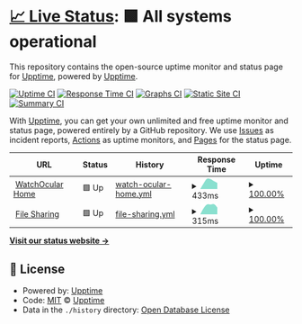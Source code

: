 # [📈 Live Status](https://status.kay0.net): <!--live status--> **🟩 All systems operational**

This repository contains the open-source uptime monitor and status page for [Upptime](https://upptime.js.org), powered by [Upptime](https://github.com/upptime/upptime).

[![Uptime CI](https://github.com/flashskynews/statuspage/workflows/Uptime%20CI/badge.svg)](https://github.com/flashskynews/statuspage/actions?query=workflow%3A%22Uptime+CI%22)
[![Response Time CI](https://github.com/flashskynews/statuspage/workflows/Response%20Time%20CI/badge.svg)](https://github.com/flashskynews/statuspage/actions?query=workflow%3A%22Response+Time+CI%22)
[![Graphs CI](https://github.com/flashskynews/statuspage/workflows/Graphs%20CI/badge.svg)](https://github.com/flashskynews/statuspage/actions?query=workflow%3A%22Graphs+CI%22)
[![Static Site CI](https://github.com/flashskynews/statuspage/workflows/Static%20Site%20CI/badge.svg)](https://github.com/flashskynews/statuspage/actions?query=workflow%3A%22Static+Site+CI%22)
[![Summary CI](https://github.com/flashskynews/statuspage/workflows/Summary%20CI/badge.svg)](https://github.com/flashskynews/statuspage/actions?query=workflow%3A%22Summary+CI%22)

With [Upptime](https://upptime.js.org), you can get your own unlimited and free uptime monitor and status page, powered entirely by a GitHub repository. We use [Issues](https://github.com/upptime/upptime/issues) as incident reports, [Actions](https://github.com/flashskynews/statuspage/actions) as uptime monitors, and [Pages](https://status.kay0.net) for the status page.

<!--start: status pages-->
<!-- This summary is generated by Upptime (https://github.com/upptime/upptime) -->
<!-- Do not edit this manually, your changes will be overwritten -->
<!-- prettier-ignore -->
| URL | Status | History | Response Time | Uptime |
| --- | ------ | ------- | ------------- | ------ |
| <img alt="" src="https://icons.duckduckgo.com/ip3/watchocular.com.ico" height="13"> [WatchOcular Home](https://watchocular.com) | 🟩 Up | [watch-ocular-home.yml](https://github.com/FlashSkyNews/statuspage/commits/HEAD/history/watch-ocular-home.yml) | <details><summary><img alt="Response time graph" src="./graphs/watch-ocular-home/response-time-week.png" height="20"> 433ms</summary><br><a href="https://status.kay0.net/history/watch-ocular-home"><img alt="Response time 433" src="https://img.shields.io/endpoint?url=https%3A%2F%2Fraw.githubusercontent.com%2FFlashSkyNews%2Fstatuspage%2FHEAD%2Fapi%2Fwatch-ocular-home%2Fresponse-time.json"></a><br><a href="https://status.kay0.net/history/watch-ocular-home"><img alt="24-hour response time 503" src="https://img.shields.io/endpoint?url=https%3A%2F%2Fraw.githubusercontent.com%2FFlashSkyNews%2Fstatuspage%2FHEAD%2Fapi%2Fwatch-ocular-home%2Fresponse-time-day.json"></a><br><a href="https://status.kay0.net/history/watch-ocular-home"><img alt="7-day response time 433" src="https://img.shields.io/endpoint?url=https%3A%2F%2Fraw.githubusercontent.com%2FFlashSkyNews%2Fstatuspage%2FHEAD%2Fapi%2Fwatch-ocular-home%2Fresponse-time-week.json"></a><br><a href="https://status.kay0.net/history/watch-ocular-home"><img alt="30-day response time 433" src="https://img.shields.io/endpoint?url=https%3A%2F%2Fraw.githubusercontent.com%2FFlashSkyNews%2Fstatuspage%2FHEAD%2Fapi%2Fwatch-ocular-home%2Fresponse-time-month.json"></a><br><a href="https://status.kay0.net/history/watch-ocular-home"><img alt="1-year response time 433" src="https://img.shields.io/endpoint?url=https%3A%2F%2Fraw.githubusercontent.com%2FFlashSkyNews%2Fstatuspage%2FHEAD%2Fapi%2Fwatch-ocular-home%2Fresponse-time-year.json"></a></details> | <details><summary><a href="https://status.kay0.net/history/watch-ocular-home">100.00%</a></summary><a href="https://status.kay0.net/history/watch-ocular-home"><img alt="All-time uptime 100.00%" src="https://img.shields.io/endpoint?url=https%3A%2F%2Fraw.githubusercontent.com%2FFlashSkyNews%2Fstatuspage%2FHEAD%2Fapi%2Fwatch-ocular-home%2Fuptime.json"></a><br><a href="https://status.kay0.net/history/watch-ocular-home"><img alt="24-hour uptime 100.00%" src="https://img.shields.io/endpoint?url=https%3A%2F%2Fraw.githubusercontent.com%2FFlashSkyNews%2Fstatuspage%2FHEAD%2Fapi%2Fwatch-ocular-home%2Fuptime-day.json"></a><br><a href="https://status.kay0.net/history/watch-ocular-home"><img alt="7-day uptime 100.00%" src="https://img.shields.io/endpoint?url=https%3A%2F%2Fraw.githubusercontent.com%2FFlashSkyNews%2Fstatuspage%2FHEAD%2Fapi%2Fwatch-ocular-home%2Fuptime-week.json"></a><br><a href="https://status.kay0.net/history/watch-ocular-home"><img alt="30-day uptime 100.00%" src="https://img.shields.io/endpoint?url=https%3A%2F%2Fraw.githubusercontent.com%2FFlashSkyNews%2Fstatuspage%2FHEAD%2Fapi%2Fwatch-ocular-home%2Fuptime-month.json"></a><br><a href="https://status.kay0.net/history/watch-ocular-home"><img alt="1-year uptime 100.00%" src="https://img.shields.io/endpoint?url=https%3A%2F%2Fraw.githubusercontent.com%2FFlashSkyNews%2Fstatuspage%2FHEAD%2Fapi%2Fwatch-ocular-home%2Fuptime-year.json"></a></details>
| <img alt="" src="https://icons.duckduckgo.com/ip3/i.kay0.io.ico" height="13"> [File Sharing](https://i.kay0.io) | 🟩 Up | [file-sharing.yml](https://github.com/FlashSkyNews/statuspage/commits/HEAD/history/file-sharing.yml) | <details><summary><img alt="Response time graph" src="./graphs/file-sharing/response-time-week.png" height="20"> 315ms</summary><br><a href="https://status.kay0.net/history/file-sharing"><img alt="Response time 315" src="https://img.shields.io/endpoint?url=https%3A%2F%2Fraw.githubusercontent.com%2FFlashSkyNews%2Fstatuspage%2FHEAD%2Fapi%2Ffile-sharing%2Fresponse-time.json"></a><br><a href="https://status.kay0.net/history/file-sharing"><img alt="24-hour response time 391" src="https://img.shields.io/endpoint?url=https%3A%2F%2Fraw.githubusercontent.com%2FFlashSkyNews%2Fstatuspage%2FHEAD%2Fapi%2Ffile-sharing%2Fresponse-time-day.json"></a><br><a href="https://status.kay0.net/history/file-sharing"><img alt="7-day response time 315" src="https://img.shields.io/endpoint?url=https%3A%2F%2Fraw.githubusercontent.com%2FFlashSkyNews%2Fstatuspage%2FHEAD%2Fapi%2Ffile-sharing%2Fresponse-time-week.json"></a><br><a href="https://status.kay0.net/history/file-sharing"><img alt="30-day response time 315" src="https://img.shields.io/endpoint?url=https%3A%2F%2Fraw.githubusercontent.com%2FFlashSkyNews%2Fstatuspage%2FHEAD%2Fapi%2Ffile-sharing%2Fresponse-time-month.json"></a><br><a href="https://status.kay0.net/history/file-sharing"><img alt="1-year response time 315" src="https://img.shields.io/endpoint?url=https%3A%2F%2Fraw.githubusercontent.com%2FFlashSkyNews%2Fstatuspage%2FHEAD%2Fapi%2Ffile-sharing%2Fresponse-time-year.json"></a></details> | <details><summary><a href="https://status.kay0.net/history/file-sharing">100.00%</a></summary><a href="https://status.kay0.net/history/file-sharing"><img alt="All-time uptime 100.00%" src="https://img.shields.io/endpoint?url=https%3A%2F%2Fraw.githubusercontent.com%2FFlashSkyNews%2Fstatuspage%2FHEAD%2Fapi%2Ffile-sharing%2Fuptime.json"></a><br><a href="https://status.kay0.net/history/file-sharing"><img alt="24-hour uptime 100.00%" src="https://img.shields.io/endpoint?url=https%3A%2F%2Fraw.githubusercontent.com%2FFlashSkyNews%2Fstatuspage%2FHEAD%2Fapi%2Ffile-sharing%2Fuptime-day.json"></a><br><a href="https://status.kay0.net/history/file-sharing"><img alt="7-day uptime 100.00%" src="https://img.shields.io/endpoint?url=https%3A%2F%2Fraw.githubusercontent.com%2FFlashSkyNews%2Fstatuspage%2FHEAD%2Fapi%2Ffile-sharing%2Fuptime-week.json"></a><br><a href="https://status.kay0.net/history/file-sharing"><img alt="30-day uptime 100.00%" src="https://img.shields.io/endpoint?url=https%3A%2F%2Fraw.githubusercontent.com%2FFlashSkyNews%2Fstatuspage%2FHEAD%2Fapi%2Ffile-sharing%2Fuptime-month.json"></a><br><a href="https://status.kay0.net/history/file-sharing"><img alt="1-year uptime 100.00%" src="https://img.shields.io/endpoint?url=https%3A%2F%2Fraw.githubusercontent.com%2FFlashSkyNews%2Fstatuspage%2FHEAD%2Fapi%2Ffile-sharing%2Fuptime-year.json"></a></details>

<!--end: status pages-->

[**Visit our status website →**](https://status.kay0.net)

## 📄 License

- Powered by: [Upptime](https://github.com/upptime/upptime)
- Code: [MIT](./LICENSE) © [Upptime](https://upptime.js.org)
- Data in the `./history` directory: [Open Database License](https://opendatacommons.org/licenses/odbl/1-0/)
